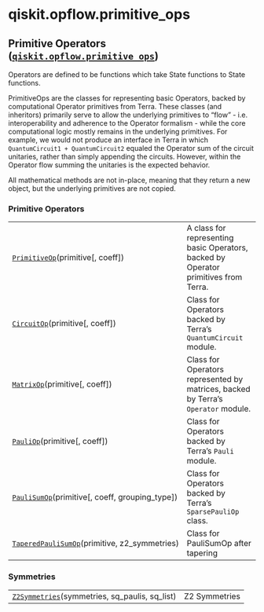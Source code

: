 <span id="qiskit-opflow-primitive-ops" />

# qiskit.opflow\.primitive\_ops

## Primitive Operators ([`qiskit.opflow.primitive_ops`](#module-qiskit.opflow.primitive_ops "qiskit.opflow.primitive_ops"))

Operators are defined to be functions which take State functions to State functions.

PrimitiveOps are the classes for representing basic Operators, backed by computational Operator primitives from Terra. These classes (and inheritors) primarily serve to allow the underlying primitives to “flow” - i.e. interoperability and adherence to the Operator formalism - while the core computational logic mostly remains in the underlying primitives. For example, we would not produce an interface in Terra in which `QuantumCircuit1 + QuantumCircuit2` equaled the Operator sum of the circuit unitaries, rather than simply appending the circuits. However, within the Operator flow summing the unitaries is the expected behavior.

<Admonition title="Note" type="note">
  All mathematical methods are not in-place, meaning that they return a new object, but the underlying primitives are not copied.
</Admonition>

### Primitive Operators

|                                                                                                                                                 |                                                                                     |
| ----------------------------------------------------------------------------------------------------------------------------------------------- | ----------------------------------------------------------------------------------- |
| [`PrimitiveOp`](qiskit.opflow.primitive_ops.PrimitiveOp "qiskit.opflow.primitive_ops.PrimitiveOp")(primitive\[, coeff])                         | A class for representing basic Operators, backed by Operator primitives from Terra. |
| [`CircuitOp`](qiskit.opflow.primitive_ops.CircuitOp "qiskit.opflow.primitive_ops.CircuitOp")(primitive\[, coeff])                               | Class for Operators backed by Terra’s `QuantumCircuit` module.                      |
| [`MatrixOp`](qiskit.opflow.primitive_ops.MatrixOp "qiskit.opflow.primitive_ops.MatrixOp")(primitive\[, coeff])                                  | Class for Operators represented by matrices, backed by Terra’s `Operator` module.   |
| [`PauliOp`](qiskit.opflow.primitive_ops.PauliOp "qiskit.opflow.primitive_ops.PauliOp")(primitive\[, coeff])                                     | Class for Operators backed by Terra’s `Pauli` module.                               |
| [`PauliSumOp`](qiskit.opflow.primitive_ops.PauliSumOp "qiskit.opflow.primitive_ops.PauliSumOp")(primitive\[, coeff, grouping\_type])            | Class for Operators backed by Terra’s `SparsePauliOp` class.                        |
| [`TaperedPauliSumOp`](qiskit.opflow.primitive_ops.TaperedPauliSumOp "qiskit.opflow.primitive_ops.TaperedPauliSumOp")(primitive, z2\_symmetries) | Class for PauliSumOp after tapering                                                 |

### Symmetries

|                                                                                                                                         |               |
| --------------------------------------------------------------------------------------------------------------------------------------- | ------------- |
| [`Z2Symmetries`](qiskit.opflow.primitive_ops.Z2Symmetries "qiskit.opflow.primitive_ops.Z2Symmetries")(symmetries, sq\_paulis, sq\_list) | Z2 Symmetries |
